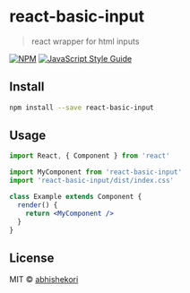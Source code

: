 # react-basic-input

> react wrapper for html inputs

[![NPM](https://img.shields.io/npm/v/react-basic-input.svg)](https://www.npmjs.com/package/react-basic-input) [![JavaScript Style Guide](https://img.shields.io/badge/code_style-standard-brightgreen.svg)](https://standardjs.com)

## Install

```bash
npm install --save react-basic-input
```

## Usage

```jsx
import React, { Component } from 'react'

import MyComponent from 'react-basic-input'
import 'react-basic-input/dist/index.css'

class Example extends Component {
  render() {
    return <MyComponent />
  }
}
```

## License

MIT © [abhishekori](https://github.com/abhishekori)
